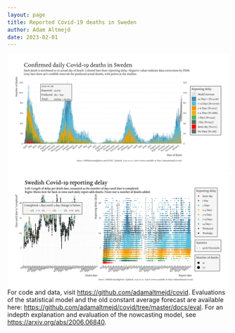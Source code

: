 ```yaml
---
layout: page
title: Reported Covid-19 deaths in Sweden
author: Adam Altmejd
date: 2023-02-01
---
```


![Graph of Swedish Covid-19 deaths with reporting delay.](deaths_lag_sweden_2023-02-01.png "Swedish Covid-19 deaths.")
![Graph of Swedish Covid-19 reporting delay in daily deaths.](lag_trend_sweden_2023-02-01.png "Trend in Swedish Covid-19 mortality reporting delay.")
For code and data, visit <https://github.com/adamaltmejd/covid>.
Evaluations of the statistical model and the old constant average forecast are available here: <https://github.com/adamaltmejd/covid/tree/master/docs/eval>.
For an indepth explanation and evaluation of the nowcasting model, see <https://arxiv.org/abs/2006.06840>.
